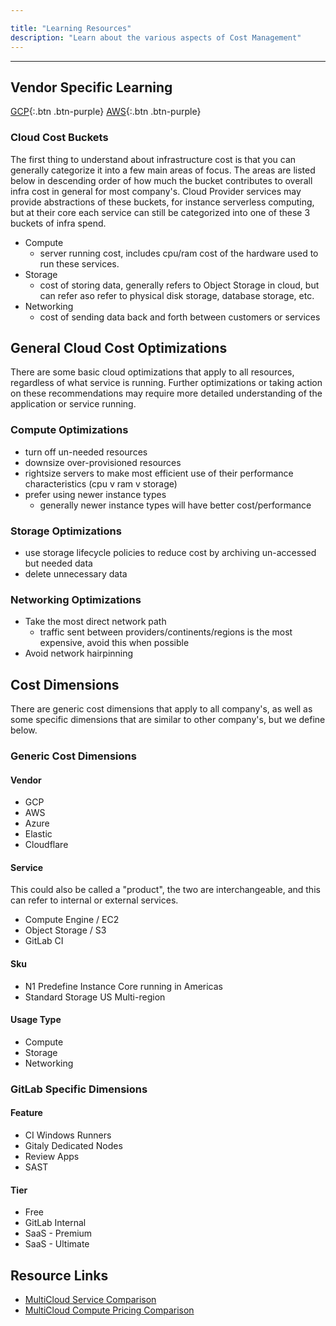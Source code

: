 ```yaml
---

title: "Learning Resources"
description: "Learn about the various aspects of Cost Management"
---
```











---

## Vendor Specific Learning

[GCP](/handbook/engineering/infrastructure/cost-management/learning/gcp){:.btn .btn-purple}
[AWS](/handbook/engineering/infrastructure/cost-management/learning/aws){:.btn .btn-purple}

### Cloud Cost Buckets

The first thing to understand about infrastructure cost is that you can generally categorize it into a few main areas of focus. The areas are listed below in descending order of how much the bucket contributes to overall infra cost in general for most company's. Cloud Provider services may provide abstractions of these buckets, for instance serverless computing, but at their core each service can still be categorized into one of these 3 buckets of infra spend.
- Compute
  - server running cost, includes cpu/ram cost of the hardware used to run these services.
- Storage
  - cost of storing data, generally refers to Object Storage in cloud, but can refer aso refer to physical disk storage, database storage, etc.
- Networking
  - cost of sending data back and forth between customers or services

## General Cloud Cost Optimizations

There are some basic cloud optimizations that apply to all resources, regardless of what service is running. Further optimizations or taking action on these recommendations may require more detailed understanding of the application or service running.

### Compute Optimizations

- turn off un-needed resources
- downsize over-provisioned resources
- rightsize servers to make most efficient use of their performance characteristics (cpu v ram v storage)
- prefer using newer instance types
    - generally newer instance types will have better cost/performance

### Storage Optimizations

- use storage lifecycle policies to reduce cost by archiving un-accessed but needed data
- delete unnecessary data

### Networking Optimizations

- Take the most direct network path
  - traffic sent between providers/continents/regions is the most expensive, avoid this when possible
- Avoid network hairpinning


## Cost Dimensions

There are generic cost dimensions that apply to all company's, as well as some specific dimensions that are similar to other company's, but we define below.

### Generic Cost Dimensions

#### Vendor

- GCP
- AWS
- Azure
- Elastic
- Cloudflare

#### Service

This could also be called a "product", the two are interchangeable, and this can refer to internal or external services.
- Compute Engine / EC2
- Object Storage / S3
- GitLab CI

#### Sku

- N1 Predefine Instance Core running in Americas
- Standard Storage US Multi-region

#### Usage Type

- Compute
- Storage
- Networking

### GitLab Specific Dimensions

#### Feature

- CI Windows Runners
- Gitaly Dedicated Nodes
- Review Apps
- SAST

#### Tier

- Free
- GitLab Internal
- SaaS - Premium
- SaaS - Ultimate


## Resource Links

- [MultiCloud Service Comparison](http://comparecloud.in/)
- [MultiCloud Compute Pricing Comparison](https://banzaicloud.com/cloudinfo/)
